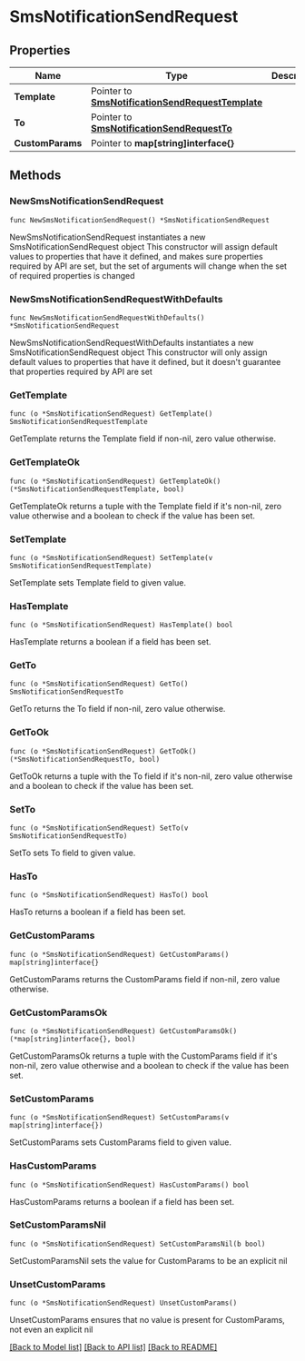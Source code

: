 # SmsNotificationSendRequest

## Properties

Name | Type | Description | Notes
------------ | ------------- | ------------- | -------------
**Template** | Pointer to [**SmsNotificationSendRequestTemplate**](SmsNotificationSendRequestTemplate.md) |  | [optional] 
**To** | Pointer to [**SmsNotificationSendRequestTo**](SmsNotificationSendRequestTo.md) |  | [optional] 
**CustomParams** | Pointer to **map[string]interface{}** |  | [optional] 

## Methods

### NewSmsNotificationSendRequest

`func NewSmsNotificationSendRequest() *SmsNotificationSendRequest`

NewSmsNotificationSendRequest instantiates a new SmsNotificationSendRequest object
This constructor will assign default values to properties that have it defined,
and makes sure properties required by API are set, but the set of arguments
will change when the set of required properties is changed

### NewSmsNotificationSendRequestWithDefaults

`func NewSmsNotificationSendRequestWithDefaults() *SmsNotificationSendRequest`

NewSmsNotificationSendRequestWithDefaults instantiates a new SmsNotificationSendRequest object
This constructor will only assign default values to properties that have it defined,
but it doesn't guarantee that properties required by API are set

### GetTemplate

`func (o *SmsNotificationSendRequest) GetTemplate() SmsNotificationSendRequestTemplate`

GetTemplate returns the Template field if non-nil, zero value otherwise.

### GetTemplateOk

`func (o *SmsNotificationSendRequest) GetTemplateOk() (*SmsNotificationSendRequestTemplate, bool)`

GetTemplateOk returns a tuple with the Template field if it's non-nil, zero value otherwise
and a boolean to check if the value has been set.

### SetTemplate

`func (o *SmsNotificationSendRequest) SetTemplate(v SmsNotificationSendRequestTemplate)`

SetTemplate sets Template field to given value.

### HasTemplate

`func (o *SmsNotificationSendRequest) HasTemplate() bool`

HasTemplate returns a boolean if a field has been set.

### GetTo

`func (o *SmsNotificationSendRequest) GetTo() SmsNotificationSendRequestTo`

GetTo returns the To field if non-nil, zero value otherwise.

### GetToOk

`func (o *SmsNotificationSendRequest) GetToOk() (*SmsNotificationSendRequestTo, bool)`

GetToOk returns a tuple with the To field if it's non-nil, zero value otherwise
and a boolean to check if the value has been set.

### SetTo

`func (o *SmsNotificationSendRequest) SetTo(v SmsNotificationSendRequestTo)`

SetTo sets To field to given value.

### HasTo

`func (o *SmsNotificationSendRequest) HasTo() bool`

HasTo returns a boolean if a field has been set.

### GetCustomParams

`func (o *SmsNotificationSendRequest) GetCustomParams() map[string]interface{}`

GetCustomParams returns the CustomParams field if non-nil, zero value otherwise.

### GetCustomParamsOk

`func (o *SmsNotificationSendRequest) GetCustomParamsOk() (*map[string]interface{}, bool)`

GetCustomParamsOk returns a tuple with the CustomParams field if it's non-nil, zero value otherwise
and a boolean to check if the value has been set.

### SetCustomParams

`func (o *SmsNotificationSendRequest) SetCustomParams(v map[string]interface{})`

SetCustomParams sets CustomParams field to given value.

### HasCustomParams

`func (o *SmsNotificationSendRequest) HasCustomParams() bool`

HasCustomParams returns a boolean if a field has been set.

### SetCustomParamsNil

`func (o *SmsNotificationSendRequest) SetCustomParamsNil(b bool)`

 SetCustomParamsNil sets the value for CustomParams to be an explicit nil

### UnsetCustomParams
`func (o *SmsNotificationSendRequest) UnsetCustomParams()`

UnsetCustomParams ensures that no value is present for CustomParams, not even an explicit nil

[[Back to Model list]](../README.md#documentation-for-models) [[Back to API list]](../README.md#documentation-for-api-endpoints) [[Back to README]](../README.md)


